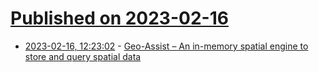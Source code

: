 # [Published on 2023-02-16](index.md)

* [2023-02-16, 12:23:02](https://news.ycombinator.com/item?id=34817779) - [Geo-Assist – An in-memory spatial engine to store and query spatial data](https://github.com/thegeekyasian/geo-assist)
